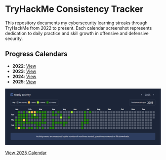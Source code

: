 #  TryHackMe Consistency Tracker

This repository documents my cybersecurity learning streaks through TryHackMe from 2022 to present. Each calendar screenshot represents dedication to daily practice and skill growth in offensive and defensive security.

##  Progress Calendars

- **2022**: [View](screenshots/calendar-2022.png)
- **2023**: [View](screenshots/calendar-2023.png)
- **2024**: [View](screenshots/calendar-2024.png)
- **2025**: [View](screenshots/calendar-2025.png)

[![Calendar 2025](screenshots/calendar-2025.png)](screenshots/calendar-2025.png)

[View 2025 Calendar](screenshots/calendar-2025.png)
